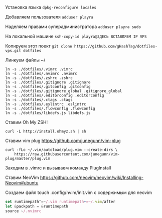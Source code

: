 Установка языка
```dpkg-reconfigure locales```

Добавляем пользователя
```adduser playra```

Наделяем правами суперадминистратора
```adduser playra sudo```

На локальной машине
```ssh-copy-id playra@ЗДЕСЬ ВСТАВЛЯЕМ IP VPS```

Копируем этот поект
```git clone https://github.com/gHashTag/dotfiles-vps.git dotfiles```

Линкуем файлы ~/
```
ln -s ./dotfiles/.vimrc .vimrc
ln -s ./dotfiles/.nvimrc .nvimrc
ln -s ./dotfiles/.zshrc .zshrc
ln -s ./dotfiles/.gitignore .gitignore
ln -s ./dotfiles/.gitconfig .gitconfig
ln -s ./dotfiles/.gitignore_global .gitignore_global
ln -s ./dotfiles/.editorconfig .editorconfig
ln -s ./dotfiles/.ctags .ctags
ln -s ./dotfiles/.eslintrc .eslintrc
ln -s ./dotfiles/.flowconfig .flowconfig
ln -s ./dotfiles/libdefs.js libdefs.js
```
Ставим Oh My ZSH!
```sudo apt-get install zsh
curl -L http://install.ohmyz.sh | sh
```

Ставим vim plug https://github.com/junegunn/vim-plug
```
curl -fLo ~/.vim/autoload/plug.vim --create-dirs \
    https://raw.githubusercontent.com/junegunn/vim-plug/master/plug.vim
```
Заходим в .vimrc и вызываем команду PlugInstall

Ставим NeoVim
https://github.com/neovim/neovim/wiki/Installing-Neovim#ubuntu

Создаем файл touch .config/nvim/init.vim
с содержимым для neovim
```javascript
set runtimepath^=~/.vim runtimepath+=~/.vim/after
let &packpath = &runtimepath
source ~/.nvimrc
```

